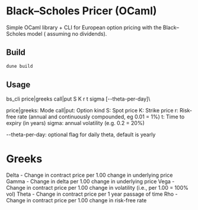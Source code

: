 # Black–Scholes Pricer (OCaml)

Simple OCaml library + CLI for European option pricing with the Black–Scholes model ( assuming no dividends).

## Build
```bash
dune build
```

## Usage
bs_cli price|greeks call|put S K r t sigma [--theta-per-day]\

price|greeks: Mode
call|put: Option kind
S: Spot price
K: Strike price
r: Risk-free rate (annual and continuously compounded, eg 0.01 = 1%)
t: Time to expiry (in years)
sigma: annual volatility (e.g. 0.2 = 20%)

--theta-per-day: optional flag for daily theta, default is yearly

# Greeks
Delta - Change in contract price per 1.00 change in underlying price
Gamma - Change in delta per 1.00 change in underlying price
Vega - Change in contract price per 1.00 change in volatility (i.e., per 1.00 = 100% vol)
Theta - Change in contract price per 1 year passage of time
Rho - Change in contract price per 1.00 change in risk-free rate